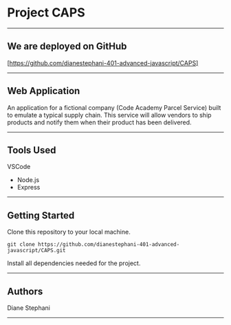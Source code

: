 # Project CAPS

---------------------------------

## We are deployed on GitHub

[https://github.com/dianestephani-401-advanced-javascript/CAPS]

---------------------------------

## Web Application

An application for a fictional company (Code Academy Parcel Service) built to emulate a typical supply chain. This service will allow vendors to ship products and notify them when their product has been delivered.

---------------------------------

## Tools Used

VSCode

- Node.js
- Express

---------------------------------

## Getting Started

Clone this repository to your local machine.

```
git clone https://github.com/dianestephani-401-advanced-javascript/CAPS.git
```

Install all dependencies needed for the project.

---------------------------------

<!-- ## Usage

***[Provide some images of your app that shows how it can be used with brief description as title]***

### Overview of Recent Posts

![Overview of Recent Posts](https://via.placeholder.com/500x250)

### Creating a Post

![Post Creation](https://via.placeholder.com/500x250)

### Enriching a Post

![Enriching Post](https://via.placeholder.com/500x250)

### Viewing Post Details

![Details of Post](https://via.placeholder.com/500x250)

---------------------------

## Data Flow (Frontend, Backend, REST API)

***[Add a clean and clear explanation of what the data flow is. Walk me through it.]***
![Data Flow Diagram](/assets/img/Flowchart.png)

--------------------------- -->

<!-- ## Data Model

### Overall Project Schema

***[Add a description of your DB schema. Explain the relationships to me.]***
![Database Schema](/assets/img/ERD.png)

--------------------------- -->

## Authors

Diane Stephani

------------------------------